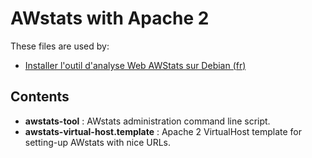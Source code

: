 AWstats with Apache 2
=====================

These files are used by:

* [Installer l'outil d'analyse Web AWStats sur Debian (fr)](http://howto.biapy.com/fr/debian-gnu-linux/applications-web/statistiques/installer-loutil-danalyse-web-awstats-sur-debian)

Contents
--------
* __awstats-tool__ : AWstats administration command line script.
* __awstats-virtual-host.template__ : Apache 2 VirtualHost template for setting-up AWstats with nice URLs.
